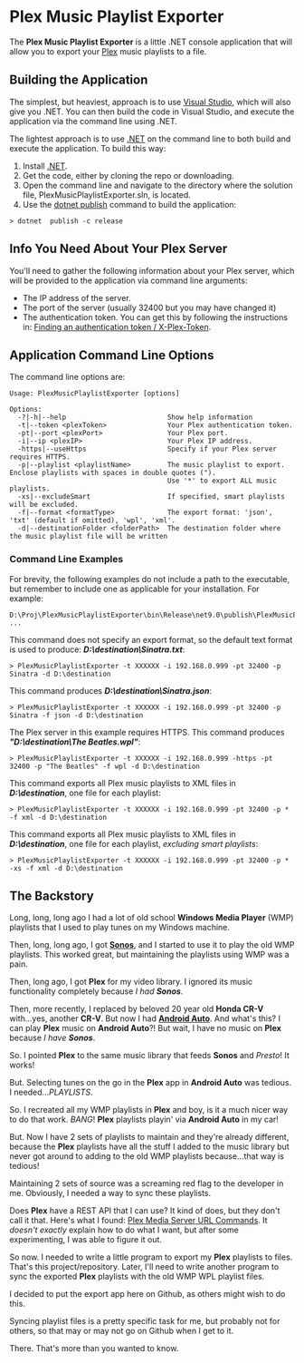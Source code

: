 # Plex Music Playlist Exporter

The **Plex Music Playlist Exporter** is a little .NET console application that will allow you to export your [Plex](https://www.plex.tv/) music playlists to a file.

## Building the Application
The simplest, but heaviest, approach is to use [Visual Studio](https://visualstudio.microsoft.com/), which will also give you .NET. You can then build the code in Visual Studio, and execute the application via the command line using .NET.

The lightest approach is to use  [.NET](https://dotnet.microsoft.com/en-us/download) on the command line to both build and execute the application. To build this way:

1. Install [.NET](https://dotnet.microsoft.com/en-us/download).
2. Get the code, either by cloning the repo or downloading. 
3. Open the command line and navigate to the directory where the solution file, PlexMusicPlaylistExporter.sln, is located.
4. Use the [dotnet publish](https://learn.microsoft.com/en-us/dotnet/core/tools/dotnet-publish) command to build the application:


```
> dotnet  publish -c release
```
## Info You Need About Your Plex Server
You'll need to gather the following information about your Plex server, which will be provided to the application via command line arguments:
* The IP address of the server.
* The port of the server (usually 32400 but you may have changed it)
* The authentication token. You can get this by following the instructions in: [Finding an authentication token / X-Plex-Token](https://support.plex.tv/articles/204059436-finding-an-authentication-token-x-plex-token/).

## Application Command Line Options
The command line options are:
```
Usage: PlexMusicPlaylistExporter [options]

Options:
  -?|-h|--help                         Show help information
  -t|--token <plexToken>               Your Plex authentication token.
  -pt|--port <plexPort>                Your Plex port.
  -i|--ip <plexIP>                     Your Plex IP address.
  -https|--useHttps                    Specify if your Plex server requires HTTPS.
  -p|--playlist <playlistName>         The music playlist to export. Enclose playlists with spaces in double quotes (").
                                       Use '*' to export ALL music playlists.
  -xs|--excludeSmart                   If specified, smart playlists will be excluded.
  -f|--format <formatType>             The export format: 'json', 'txt' (default if omitted), 'wpl', 'xml'.
  -d|--destinationFolder <folderPath>  The destination folder where the music playlist file will be written  
```
### Command Line Examples
For brevity, the following examples do not include a path to the executable, but remember to include one as applicable for your installation. For example: 

```
D:\Proj\PlexMusicPlaylistExporter\bin\Release\net9.0\publish\PlexMusicPlaylistExporter ...
```


This command does not specify an export format, so the default text format is used to produce: ***D:\destination\Sinatra.txt***:
```
> PlexMusicPlaylistExporter -t XXXXXX -i 192.168.0.999 -pt 32400 -p Sinatra -d D:\destination
```
This command produces ***D:\destination\Sinatra.json***:
```
> PlexMusicPlaylistExporter -t XXXXXX -i 192.168.0.999 -pt 32400 -p Sinatra -f json -d D:\destination
```
The Plex server in this example requires HTTPS. This command produces ***"D:\destination\The Beatles.wpl"***:
```
> PlexMusicPlaylistExporter -t XXXXXX -i 192.168.0.999 -https -pt 32400 -p "The Beatles" -f wpl -d D:\destination
```

This command exports all Plex music playlists to XML files in ***D:\destination***, one file for each playlist:
```
> PlexMusicPlaylistExporter -t XXXXXX -i 192.168.0.999 -pt 32400 -p * -f xml -d D:\destination
```

This command exports all Plex music playlists to XML files in ***D:\destination***, one file for each playlist, *excluding smart playlists*:
```
> PlexMusicPlaylistExporter -t XXXXXX -i 192.168.0.999 -pt 32400 -p * -xs -f xml -d D:\destination
```

## The Backstory
Long, long, long ago I had a lot of old school **Windows Media Player** (WMP) playlists that I used to play tunes on my Windows machine.

Then, long, long ago, I got **[Sonos](https://www.sonos.com/)**, and I started to use it to play the old WMP playlists. This worked great, but maintaining the playlists using WMP was a pain.

Then, long ago, I got **Plex** for my video library. I ignored its music functionality completely because *I had **Sonos***.

Then, more recently, I replaced by beloved 20 year old **Honda CR-V** with...yes, another **CR-V**. But now I had **[Android Auto](https://www.android.com/auto/)**. And what's this? I can play **Plex** music on **Android Auto**?! But wait, I have no music on **Plex** because *I have **Sonos***.

So. I pointed **Plex** to the same music library that feeds **Sonos** and *Presto*! It works!

But. Selecting tunes on the go in the **Plex** app in **Android Auto** was tedious. I needed...*PLAYLISTS*. 

So. I recreated all my WMP playlists in **Plex** and boy, is it a much nicer way to do that work. *BANG*! **Plex** playlists playin' via **Android Auto** in my car!

But. Now I have 2 sets of playlists to maintain and they're already different, because the **Plex** playlists have all the stuff I added to the music library but never got around to adding to the old WMP playlists because...that way is tedious!

Maintaining 2 sets of source was a screaming red flag to the developer in me. Obviously, I needed a way to sync these playlists.

Does **Plex** have a REST API that I can use? It kind of does, but they don't call it that. Here's what I found: [Plex Media Server URL Commands](https://support.plex.tv/articles/201638786-plex-media-server-url-commands/). It *doesn't exactly* explain how to do what I want, but after some experimenting, I was able to figure it out.

So now. I needed to write a little program to export my **Plex** playlists to files. That's this project/repository. Later, I'll need to write another program to sync the exported **Plex** playlists with the old WMP WPL playlist files. 

I decided to put the export app here on Github, as others might wish to do this. 

Syncing playlist files is a pretty specific task for me, but probably not for others, so that may or may not go on Github when I get to it.

There. That's more than you wanted to know.





